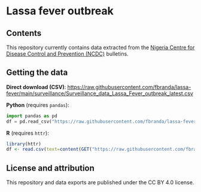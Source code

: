 # Lassa fever outbreak

## Contents

This repository currently contains data extracted from the [Nigeria Centre for Disease Control and Prevention (NCDC)](https://ncdc.gov.ng/diseases/sitreps/?cat=5&name=An%20update%20of%20Lassa%20fever%20outbreak%20in%20Nigeria) bulletins. 

## Getting the data

**Direct download (CSV)**: https://raw.githubusercontent.com/fbranda/lassa-fever/main/surveillance/Surveillance_data_Lassa_Fever_outbreak_latest.csv

**Python** (requires `pandas`):
```python
import pandas as pd
df = pd.read_csv("https://raw.githubusercontent.com/fbranda/lassa-fever/main/surveillance/Surveillance_data_Lassa_Fever_outbreak_latest.csv")
```

**R** (requires `httr`):
```r
library(httr)
df <- read.csv(text=content(GET("https://raw.githubusercontent.com/fbranda/lassa-fever/main/surveillance/Surveillance_data_Lassa_Fever_outbreak_latest.csv")))
```

## License and attribution

This repository and data exports are published under the CC BY 4.0 license.
